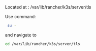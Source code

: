Located at : /var/lib/rancher/k3s/server/tls

Use command:
```bash
 su -
```

and navigate to 
```bash
cd /var/lib/rancher/k3s/server/tls
```
